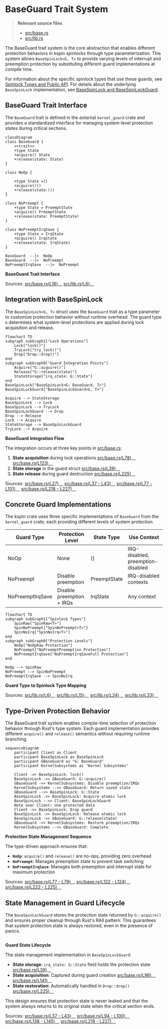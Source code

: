 # BaseGuard Trait System

> **Relevant source files**
> * [src/base.rs](https://github.com/arceos-org/kspin/blob/dfc0ff2c/src/base.rs)
> * [src/lib.rs](https://github.com/arceos-org/kspin/blob/dfc0ff2c/src/lib.rs)

The BaseGuard trait system is the core abstraction that enables different protection behaviors in kspin spinlocks through type parameterization. This system allows `BaseSpinLock<G, T>` to provide varying levels of interrupt and preemption protection by substituting different guard implementations at compile time.

For information about the specific spinlock types that use these guards, see [Spinlock Types and Public API](/arceos-org/kspin/2-spinlock-types-and-public-api). For details about the underlying `BaseSpinLock` implementation, see [BaseSpinLock and BaseSpinLockGuard](/arceos-org/kspin/3.1-basespinlock-and-basespinlockguard).

## BaseGuard Trait Interface

The `BaseGuard` trait is defined in the external `kernel_guard` crate and provides a standardized interface for managing system-level protection states during critical sections.

```mermaid
classDiagram
class BaseGuard {
    <<trait>>
    +type State
    +acquire() State
    +release(state: State)
}

class NoOp {
    
    +type State =()
    +acquire()()
    +release(state:())
}

class NoPreempt {
    +type State = PreemptState
    +acquire() PreemptState
    +release(state: PreemptState)
}

class NoPreemptIrqSave {
    +type State = IrqState
    +acquire() IrqState
    +release(state: IrqState)
}

BaseGuard  --|>  NoOp
BaseGuard  --|>  NoPreempt
NoPreemptIrqSave  --|>  NoPreempt
```

**BaseGuard Trait Interface**

Sources: [src/base.rs(L16)&emsp;](https://github.com/arceos-org/kspin/blob/dfc0ff2c/src/base.rs#L16-L16) [src/lib.rs(L6)&emsp;](https://github.com/arceos-org/kspin/blob/dfc0ff2c/src/lib.rs#L6-L6)

## Integration with BaseSpinLock

The `BaseSpinLock<G, T>` struct uses the `BaseGuard` trait as a type parameter to customize protection behavior without runtime overhead. The guard type `G` determines what system-level protections are applied during lock acquisition and release.

```mermaid
flowchart TD
subgraph subGraph1["Lock Operations"]
    Lock["lock()"]
    TryLock["try_lock()"]
    Drop["Drop::drop()"]
end
subgraph subGraph0["Guard Integration Points"]
    Acquire["G::acquire()"]
    Release["G::release(state)"]
    StateStorage["irq_state: G::State"]
end
BaseSpinLock["BaseSpinLock<G: BaseGuard, T>"]
BaseSpinLockGuard["BaseSpinLockGuard<G, T>"]

Acquire --> StateStorage
BaseSpinLock --> Lock
BaseSpinLock --> TryLock
BaseSpinLockGuard --> Drop
Drop --> Release
Lock --> Acquire
StateStorage --> BaseSpinLockGuard
TryLock --> Acquire
```

**BaseGuard Integration Flow**

The integration occurs at three key points in [src/base.rs](https://github.com/arceos-org/kspin/blob/dfc0ff2c/src/base.rs):

1. **State acquisition** during lock operations [src/base.rs(L78)&emsp;](https://github.com/arceos-org/kspin/blob/dfc0ff2c/src/base.rs#L78-L78) [src/base.rs(L123)&emsp;](https://github.com/arceos-org/kspin/blob/dfc0ff2c/src/base.rs#L123-L123)
2. **State storage** in the guard struct [src/base.rs(L39)&emsp;](https://github.com/arceos-org/kspin/blob/dfc0ff2c/src/base.rs#L39-L39)
3. **State release** during guard destruction [src/base.rs(L225)&emsp;](https://github.com/arceos-org/kspin/blob/dfc0ff2c/src/base.rs#L225-L225)

Sources: [src/base.rs(L27)&emsp;](https://github.com/arceos-org/kspin/blob/dfc0ff2c/src/base.rs#L27-L27) [src/base.rs(L37 - L43)&emsp;](https://github.com/arceos-org/kspin/blob/dfc0ff2c/src/base.rs#L37-L43) [src/base.rs(L77 - L101)&emsp;](https://github.com/arceos-org/kspin/blob/dfc0ff2c/src/base.rs#L77-L101) [src/base.rs(L218 - L227)&emsp;](https://github.com/arceos-org/kspin/blob/dfc0ff2c/src/base.rs#L218-L227)

## Concrete Guard Implementations

The kspin crate uses three specific implementations of `BaseGuard` from the `kernel_guard` crate, each providing different levels of system protection.

|Guard Type|Protection Level|State Type|Use Context|
| --- | --- | --- | --- |
|NoOp|None|()|IRQ-disabled, preemption-disabled|
|NoPreempt|Disable preemption|PreemptState|IRQ-disabled contexts|
|NoPreemptIrqSave|Disable preemption + IRQs|IrqState|Any context|

```mermaid
flowchart TD
subgraph subGraph1["Spinlock Types"]
    SpinRaw["SpinRaw<T>"]
    SpinNoPreempt["SpinNoPreempt<T>"]
    SpinNoIrq["SpinNoIrq<T>"]
end
subgraph subGraph0["Protection Levels"]
    NoOp["NoOpRaw Protection"]
    NoPreempt["NoPreemptPreemption Protection"]
    NoPreemptIrqSave["NoPreemptIrqSaveFull Protection"]
end

NoOp --> SpinRaw
NoPreempt --> SpinNoPreempt
NoPreemptIrqSave --> SpinNoIrq
```

**Guard Type to Spinlock Type Mapping**

Sources: [src/lib.rs(L6)&emsp;](https://github.com/arceos-org/kspin/blob/dfc0ff2c/src/lib.rs#L6-L6) [src/lib.rs(L15)&emsp;](https://github.com/arceos-org/kspin/blob/dfc0ff2c/src/lib.rs#L15-L15) [src/lib.rs(L24)&emsp;](https://github.com/arceos-org/kspin/blob/dfc0ff2c/src/lib.rs#L24-L24) [src/lib.rs(L33)&emsp;](https://github.com/arceos-org/kspin/blob/dfc0ff2c/src/lib.rs#L33-L33)

## Type-Driven Protection Behavior

The BaseGuard trait system enables compile-time selection of protection behavior through Rust's type system. Each guard implementation provides different `acquire()` and `release()` semantics without requiring runtime branching.

```mermaid
sequenceDiagram
    participant Client as Client
    participant BaseSpinLock as BaseSpinLock
    participant GBaseGuard as "G: BaseGuard"
    participant KernelSubsystems as "Kernel Subsystems"

    Client ->> BaseSpinLock: lock()
    BaseSpinLock ->> GBaseGuard: G::acquire()
    GBaseGuard ->> KernelSubsystems: Disable preemption/IRQs
    KernelSubsystems -->> GBaseGuard: Return saved state
    GBaseGuard -->> BaseSpinLock: G::State
    BaseSpinLock ->> BaseSpinLock: Acquire atomic lock
    BaseSpinLock -->> Client: BaseSpinLockGuard
    Note over Client: Use protected data
    Client ->> BaseSpinLock: Drop guard
    BaseSpinLock ->> BaseSpinLock: Release atomic lock
    BaseSpinLock ->> GBaseGuard: G::release(state)
    GBaseGuard ->> KernelSubsystems: Restore preemption/IRQs
    KernelSubsystems -->> GBaseGuard: Complete
```

**Protection State Management Sequence**

The type-driven approach ensures that:

* **`NoOp`**: `acquire()` and `release()` are no-ops, providing zero overhead
* **`NoPreempt`**: Manages preemption state to prevent task switching
* **`NoPreemptIrqSave`**: Manages both preemption and interrupt state for maximum protection

Sources: [src/base.rs(L77 - L79)&emsp;](https://github.com/arceos-org/kspin/blob/dfc0ff2c/src/base.rs#L77-L79) [src/base.rs(L122 - L124)&emsp;](https://github.com/arceos-org/kspin/blob/dfc0ff2c/src/base.rs#L122-L124) [src/base.rs(L222 - L225)&emsp;](https://github.com/arceos-org/kspin/blob/dfc0ff2c/src/base.rs#L222-L225)

## State Management in Guard Lifecycle

The `BaseSpinLockGuard` stores the protection state returned by `G::acquire()` and ensures proper cleanup through Rust's RAII pattern. This guarantees that system protection state is always restored, even in the presence of panics.

```

```

**Guard State Lifecycle**

The state management implementation in `BaseSpinLockGuard`:

* **State storage**: `irq_state: G::State` field holds the protection state [src/base.rs(L39)&emsp;](https://github.com/arceos-org/kspin/blob/dfc0ff2c/src/base.rs#L39-L39)
* **State acquisition**: Captured during guard creation [src/base.rs(L96)&emsp;](https://github.com/arceos-org/kspin/blob/dfc0ff2c/src/base.rs#L96-L96) [src/base.rs(L141)&emsp;](https://github.com/arceos-org/kspin/blob/dfc0ff2c/src/base.rs#L141-L141)
* **State restoration**: Automatically handled in `Drop::drop()` [src/base.rs(L225)&emsp;](https://github.com/arceos-org/kspin/blob/dfc0ff2c/src/base.rs#L225-L225)

This design ensures that protection state is never leaked and that the system always returns to its original state when the critical section ends.

Sources: [src/base.rs(L37 - L43)&emsp;](https://github.com/arceos-org/kspin/blob/dfc0ff2c/src/base.rs#L37-L43) [src/base.rs(L94 - L100)&emsp;](https://github.com/arceos-org/kspin/blob/dfc0ff2c/src/base.rs#L94-L100) [src/base.rs(L138 - L145)&emsp;](https://github.com/arceos-org/kspin/blob/dfc0ff2c/src/base.rs#L138-L145) [src/base.rs(L218 - L227)&emsp;](https://github.com/arceos-org/kspin/blob/dfc0ff2c/src/base.rs#L218-L227)